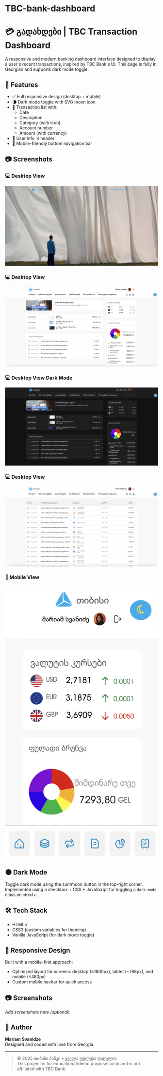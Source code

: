 # TBC-bank-dashboard
# 💳 გადახდები | TBC Transaction Dashboard

A responsive and modern banking dashboard interface designed to display a user's recent transactions, inspired by TBC Bank's UI. This page is fully in Georgian and supports dark mode toggle.

## 🌟 Features

- ✅ Full responsive design (desktop + mobile)
- 🌘 Dark mode toggle with SVG moon icon
- 📅 Transaction list with:
  - Date
  - Description
  - Category (with icon)
  - Account number
  - Amount (with currency)
- 👤 User info in header
- 📱 Mobile-friendly bottom navigation bar

## 📷 Screenshots

### 💻 Desktop View
![Desktop Screenshot](./images/screenshoots/mainpage.png)
### 💻 Desktop View
![Desktop Screenshot](./images/screenshoots/dashboard.png)
### 💻 Desktop View Dark Mode
![Desktop Screenshot](./images/screenshoots/darkDashboard.png)
### 💻 Desktop View
![Desktop Screenshot](./images/screenshoots/transactions.png)


### 📱 Mobile View
![Mobile Screenshot](./images/screenshoots/mobileDash.png)


## 🌑 Dark Mode

Toggle dark mode using the sun/moon button in the top-right corner. Implemented using a checkbox + CSS + JavaScript for toggling a `dark-mode` class on `<html>`.

## 🛠️ Tech Stack

- HTML5
- CSS3 (custom variables for theming)
- Vanilla JavaScript (for dark mode toggle)

## 📱 Responsive Design

Built with a mobile-first approach:
- Optimized layout for screens: desktop (≥1600px), tablet (~768px), and mobile (<480px)
- Custom mobile navbar for quick access

## 📷 Screenshots

*Add screenshots here (optional)*

## 📌 Author

**Mariam Svanidze**  
Designed and coded with love from Georgia.

---

> © 2025 თიბისი ბანკი • ყველა უფლება დაცულია  
> This project is for educational/demo purposes only and is not affiliated with TBC Bank.


